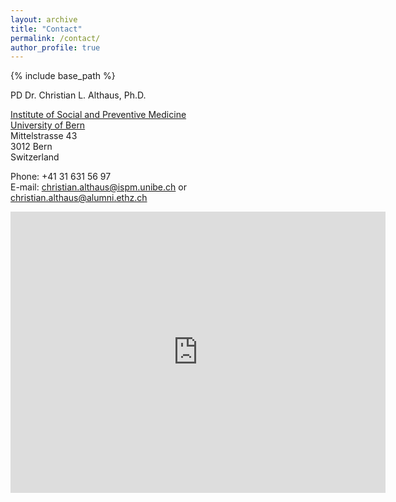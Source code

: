 ```yaml
---
layout: archive
title: "Contact"
permalink: /contact/
author_profile: true
---
```


{% include base_path %}

PD Dr. Christian L. Althaus, Ph.D.

[Institute of Social and Preventive Medicine](https://www.ispm.unibe.ch)\
[University of Bern](https:/www.unibe.ch)\
Mittelstrasse 43\
3012 Bern\
Switzerland

Phone: +41 31 631 56 97\
E-mail: [christian.althaus@ispm.unibe.ch](mailto:christian.althaus@ispm.unibe.ch) or [christian.althaus@alumni.ethz.ch](mailto:christian.althaus@alumni.ethz.ch)

<iframe src="https://www.google.com/maps/embed?pb=!1m18!1m12!1m3!1d2723.302573166134!2d7.433444716024994!3d46.955744840702785!2m3!1f0!2f0!3f0!3m2!1i1024!2i768!4f13.1!3m3!1m2!1s0x478e3996567ea17f%3A0x7f658118ac678142!2sMittelstrasse+43%2C+3012+Bern!5e0!3m2!1sde!2sch!4v1525696372949" width="600" height="450" frameborder="0" style="border:0" allowfullscreen></iframe>
